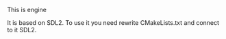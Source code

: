 This is engine

It is based on SDL2. To use it you need rewrite CMakeLists.txt and connect to it SDL2.
